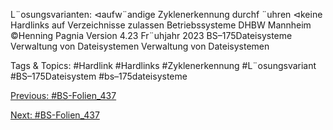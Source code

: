 L¨osungsvarianten:
⊲aufw¨andige Zyklenerkennung durchf ¨uhren
⊲keine Hardlinks auf Verzeichnisse zulassen
Betriebssysteme DHBW Mannheim ©Henning Pagnia Version 4.23 Fr¨uhjahr 2023 BS–175Dateisysteme Verwaltung von Dateisystemen
Verwaltung von Dateisystemen

   Tags & Topics:
   #Hardlink
   #Hardlinks
   #Zyklenerkennung
   #L¨osungsvariant
   #BS–175Dateisystem
   #bs–175dateisysteme

[Previous: #BS-Folien_437](BS-Folien_437.md)

[Next: #BS-Folien_437](BS-Folien_437.md)